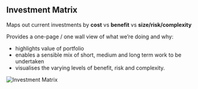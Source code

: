 ## Investment Matrix

Maps out current investments by **cost** vs **benefit** vs **size/risk/complexity**

Provides a one-page / one wall view of what we’re doing and why:

- highlights value of portfolio
- enables a sensible mix of short, medium and long term work to be undertaken
- visualises the varying levels of benefit, risk and complexity.

![Investment Matrix](https://github.com/bad-tools/3d.tools/raw/master/RRPD/images/figures/investment.jpeg)
